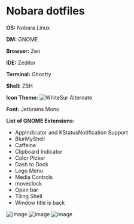 # Nobara dotfiles

**OS:** Nobara Linux

**DM:** GNOME

**Browser:** Zen

**IDE:** Zeditor

**Terminal:** Ghostty

**Shell:** ZSH

**Icon Theme:** ![WhiteSur Alternate](https://github.com/vinceliuice/WhiteSur-icon-theme)

**Font:** Jetbrains Mono

**List of GNOME Extensions:**
- AppIndicator and KStatusNotification Support
- BlurMyShell
- Caffeine
- Clipboard Indicator
- Color Picker
- Dash to Dock
- Logo Menu
- Media Controls
- moveclock
- Open bar
- Tiling Shell
- Window title is back

![image](https://github.com/user-attachments/assets/3b29d3ef-2697-4aa5-ae71-837f6f547d72)
![image](https://github.com/user-attachments/assets/9fdac348-67b4-400e-96b6-336063ad89b7)
![image](https://github.com/user-attachments/assets/2d017101-ad6f-4eb5-afc0-7a4551ca9db5)
